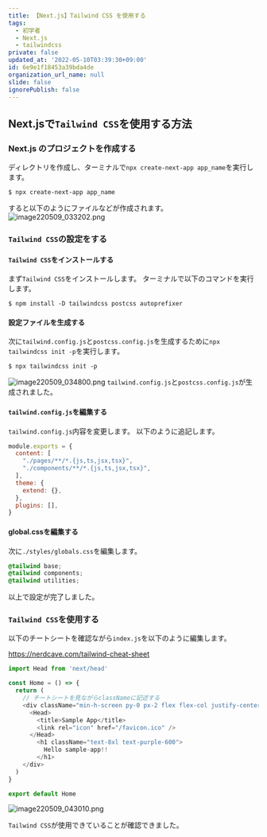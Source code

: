 ```yaml
---
title: 【Next.js】Tailwind CSS を使用する
tags:
  - 初学者
  - Next.js
  - tailwindcss
private: false
updated_at: '2022-05-10T03:39:30+09:00'
id: 6e9e1f18453a39bda4de
organization_url_name: null
slide: false
ignorePublish: false
---
```

## Next.jsで`Tailwind CSS`を使用する方法
### Next.js のプロジェクトを作成する
ディレクトリを作成し、ターミナルで`npx create-next-app app_name`を実行します。
```:ターミナル
$ npx create-next-app app_name
```
すると以下のようにファイルなどが作成されます。
![image220509_033202.png](https://qiita-image-store.s3.ap-northeast-1.amazonaws.com/0/2342443/acfcadee-4d7d-9529-4c96-e186da2851a6.png)

### `Tailwind CSS`の設定をする

#### `Tailwind CSS`をインストールする
まず`Tailwind CSS`をインストールします。
ターミナルで以下のコマンドを実行します。
```:ターミナル
$ npm install -D tailwindcss postcss autoprefixer
```

#### 設定ファイルを生成する
次に`tailwind.config.js`と`postcss.config.js`を生成するために`npx tailwindcss init -p`を実行します。
```:ターミナル
$ npx tailwindcss init -p
```
![image220509_034800.png](https://qiita-image-store.s3.ap-northeast-1.amazonaws.com/0/2342443/e867bdd0-1398-6072-f91a-b485efa2d472.png)
`tailwind.config.js`と`postcss.config.js`が生成されました。

#### `tailwind.config.js`を編集する
`tailwind.config.js`内容を変更します。
以下のように追記します。
```tailwind.config.js
module.exports = {
  content: [
    "./pages/**/*.{js,ts,jsx,tsx}",
    "./components/**/*.{js,ts,jsx,tsx}",
  ],
  theme: {
    extend: {},
  },
  plugins: [],
}
```
#### global.cssを編集する
次に`./styles/globals.css`を編集します。
```./styles/globals.css
@tailwind base;
@tailwind components;
@tailwind utilities;
```
以上で設定が完了しました。

### `Tailwind CSS`を使用する
以下のチートシートを確認ながら`index.js`を以下のように編集します。

https://nerdcave.com/tailwind-cheat-sheet


```index.js
import Head from 'next/head'

const Home = () => {
  return (
    // チートシートを見ながらclassNameに記述する
    <div className="min-h-screen py-0 px-2 flex flex-col justify-center items-center">
      <Head>
        <title>Sample App</title>
        <link rel="icon" href="/favicon.ico" />
      </Head>
        <h1 className="text-8xl text-purple-600">
          Hello sample-app!!
        </h1>
    </div>
  )
}

export default Home
```

![image220509_043010.png](https://qiita-image-store.s3.ap-northeast-1.amazonaws.com/0/2342443/5c8cf252-f9cb-9d61-b6ff-42c2fa83cd2e.png)


`Tailwind CSS`が使用できていることが確認できました。
